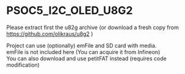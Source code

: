 # PSOC5_I2C_OLED_U8G2

Please extract first the u82g archive (or download a fresh copy from https://github.com/olikraus/u8g2 )

Project can use (optionally) emFile and SD card with media.<br>
emFile is not included here (You can acquire it from Infineon)<br>
You can also download and use petitFAT instead (requires code modification)<br>
